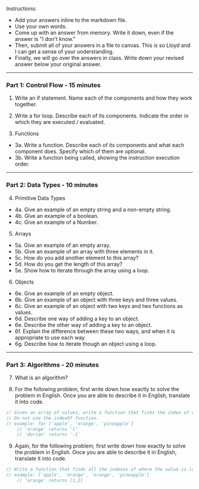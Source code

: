 Instructions:

- Add your answers inline to the markdown file.
- Use your own words.
- Come up with an answer from memory. Write it down, even if the answer is "I don't know."
- Then, submit all of your answers in a file to canvas. This is so Lloyd and I can get a sense of your understanding.
- Finally, we will go over the answers in class. Write down your revised answer below your original answer.


---
### Part 1: Control Flow - 15 minutes

1. Write an if statement. Name each of the components and how they work together.

2. Write a for loop. Describe each of its components. Indicate the order in which they are executed / evaluated.

3. Functions
 - 3a. Write a function. Describe each of its components and what each component does. Specify which of them are optional.
 - 3b. Write a function being called, showing the instruction execution order.

---
### Part 2: Data Types - 10 minutes

4. Primitive Data Types
 - 4a. Give an example of an empty string and a non-empty string.
 - 4b. Give an example of a boolean.
 - 4c. Give an example of a Number.

5. Arrays
 - 5a. Give an example of an empty array.
 - 5b. Give an example of an array with three elements in it.
 - 5c. How do you add another element to this array?
 - 5d. How do you get the length of this array?
 - 5e. Show how to iterate through the array using a loop.
 
6. Objects
 - 6e. Give an example of an empty object.
 - 6b. Give an example of an object with three keys and three values.
 - 6c. Give an example of an object with two keys and two functions as values.
 - 6d. Describe one way of adding a key to an object.
 - 6e. Describe the other way of adding a key to an object.
 - 6f. Explain the difference between these two ways, and when it is appropriate to use each way.
 - 6g. Describe how to iterate though an object using a loop.

---
### Part 3: Algorithms - 20 minutes

7. What is an algorithm?

8. For the following problem, first write down how exactly to solve the problem in English. Once you are able to describe it in English, translate it into code.

```js
// Given an array of values, write a function that finds the index of where the value is located, and if nothing is found, returns -1.
// Do not use the indexOf function.
// example: for ['apple', 'orange', 'pineapple']
	// 'orange' returns '1'
	// 'durian' returns '-1'
```

9. Again, for the following problem, first write down how exactly to solve the problem in English. Once you are able to describe it in English, translate it into code.

```js
// Write a function that finds all the indexes of where the value is located and returns them in an array, and if nothing is found, returns -1
// example: ['apple', 'orange', 'orange', 'pineapple']
	// 'orange' returns [1,2]
```
